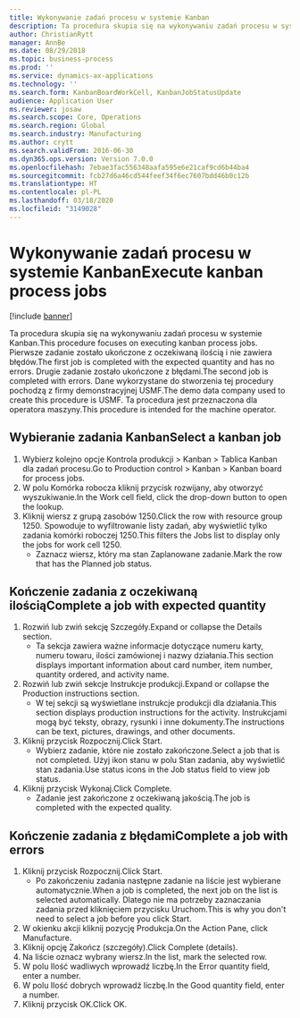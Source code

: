 ```yaml
---
title: Wykonywanie zadań procesu w systemie Kanban
description: Ta procedura skupia się na wykonywaniu zadań procesu w systemie Kanban.
author: ChristianRytt
manager: AnnBe
ms.date: 08/29/2018
ms.topic: business-process
ms.prod: ''
ms.service: dynamics-ax-applications
ms.technology: ''
ms.search.form: KanbanBoardWorkCell, KanbanJobStatusUpdate
audience: Application User
ms.reviewer: josaw
ms.search.scope: Core, Operations
ms.search.region: Global
ms.search.industry: Manufacturing
ms.author: crytt
ms.search.validFrom: 2016-06-30
ms.dyn365.ops.version: Version 7.0.0
ms.openlocfilehash: 7ebae3fac556348aafa595e6e21caf9cd6b44ba4
ms.sourcegitcommit: fcb27d6a46cd544feef34f6ec7607bdd46b0c12b
ms.translationtype: HT
ms.contentlocale: pl-PL
ms.lasthandoff: 03/18/2020
ms.locfileid: "3149028"
---
```

# <a name="execute-kanban-process-jobs"></a><span data-ttu-id="3205f-103">Wykonywanie zadań procesu w systemie Kanban</span><span class="sxs-lookup"><span data-stu-id="3205f-103">Execute kanban process jobs</span></span>

[!include [banner](../../includes/banner.md)]

<span data-ttu-id="3205f-104">Ta procedura skupia się na wykonywaniu zadań procesu w systemie Kanban.</span><span class="sxs-lookup"><span data-stu-id="3205f-104">This procedure focuses on executing kanban process jobs.</span></span> <span data-ttu-id="3205f-105">Pierwsze zadanie zostało ukończone z oczekiwaną ilością i nie zawiera błędów.</span><span class="sxs-lookup"><span data-stu-id="3205f-105">The first job is completed with the expected quantity and has no errors.</span></span> <span data-ttu-id="3205f-106">Drugie zadanie zostało ukończone z błędami.</span><span class="sxs-lookup"><span data-stu-id="3205f-106">The second job is completed with errors.</span></span> <span data-ttu-id="3205f-107">Dane wykorzystane do stworzenia tej procedury pochodzą z firmy demonstracyjnej USMF.</span><span class="sxs-lookup"><span data-stu-id="3205f-107">The demo data company used to create this procedure is USMF.</span></span> <span data-ttu-id="3205f-108">Ta procedura jest przeznaczona dla operatora maszyny.</span><span class="sxs-lookup"><span data-stu-id="3205f-108">This procedure is intended for the machine operator.</span></span>


## <a name="select-a-kanban-job"></a><span data-ttu-id="3205f-109">Wybieranie zadania Kanban</span><span class="sxs-lookup"><span data-stu-id="3205f-109">Select a kanban job</span></span>
1. <span data-ttu-id="3205f-110">Wybierz kolejno opcje Kontrola produkcji > Kanban > Tablica Kanban dla zadań procesu.</span><span class="sxs-lookup"><span data-stu-id="3205f-110">Go to Production control > Kanban > Kanban board for process jobs.</span></span>
2. <span data-ttu-id="3205f-111">W polu Komórka robocza kliknij przycisk rozwijany, aby otworzyć wyszukiwanie.</span><span class="sxs-lookup"><span data-stu-id="3205f-111">In the Work cell field, click the drop-down button to open the lookup.</span></span>
3. <span data-ttu-id="3205f-112">Kliknij wiersz z grupą zasobów 1250.</span><span class="sxs-lookup"><span data-stu-id="3205f-112">Click the row with resource group 1250.</span></span> <span data-ttu-id="3205f-113">Spowoduje to wyfiltrowanie listy zadań, aby wyświetlić tylko zadania komórki roboczej 1250.</span><span class="sxs-lookup"><span data-stu-id="3205f-113">This filters the Jobs list to display only the jobs for work cell 1250.</span></span>
    * <span data-ttu-id="3205f-114">Zaznacz wiersz, który ma stan Zaplanowane zadanie.</span><span class="sxs-lookup"><span data-stu-id="3205f-114">Mark the row that has the Planned job status.</span></span>  

## <a name="complete-a-job-with-expected-quantity"></a><span data-ttu-id="3205f-115">Kończenie zadania z oczekiwaną ilością</span><span class="sxs-lookup"><span data-stu-id="3205f-115">Complete a job with expected quantity</span></span>
1. <span data-ttu-id="3205f-116">Rozwiń lub zwiń sekcję Szczegóły.</span><span class="sxs-lookup"><span data-stu-id="3205f-116">Expand or collapse the Details section.</span></span>
    * <span data-ttu-id="3205f-117">Ta sekcja zawiera ważne informacje dotyczące numeru karty, numeru towaru, ilości zamówionej i nazwy działania.</span><span class="sxs-lookup"><span data-stu-id="3205f-117">This section displays important information about card number, item number, quantity ordered, and activity name.</span></span>  
2. <span data-ttu-id="3205f-118">Rozwiń lub zwiń sekcje Instrukcje produkcji.</span><span class="sxs-lookup"><span data-stu-id="3205f-118">Expand or collapse the Production instructions section.</span></span>
    * <span data-ttu-id="3205f-119">W tej sekcji są wyświetlane instrukcje produkcji dla działania.</span><span class="sxs-lookup"><span data-stu-id="3205f-119">This section displays production instructions for the activity.</span></span> <span data-ttu-id="3205f-120">Instrukcjami mogą być teksty, obrazy, rysunki i inne dokumenty.</span><span class="sxs-lookup"><span data-stu-id="3205f-120">The instructions can be text, pictures, drawings, and other documents.</span></span>  
3. <span data-ttu-id="3205f-121">Kliknij przycisk Rozpocznij.</span><span class="sxs-lookup"><span data-stu-id="3205f-121">Click Start.</span></span>
    * <span data-ttu-id="3205f-122">Wybierz zadanie, które nie zostało zakończone.</span><span class="sxs-lookup"><span data-stu-id="3205f-122">Select a job that is not completed.</span></span> <span data-ttu-id="3205f-123">Użyj ikon stanu w polu Stan zadania, aby wyświetlić stan zadania.</span><span class="sxs-lookup"><span data-stu-id="3205f-123">Use status icons in the Job status field to view job status.</span></span>      
4. <span data-ttu-id="3205f-124">Kliknij przycisk Wykonaj.</span><span class="sxs-lookup"><span data-stu-id="3205f-124">Click Complete.</span></span>
    * <span data-ttu-id="3205f-125">Zadanie jest zakończone z oczekiwaną jakością.</span><span class="sxs-lookup"><span data-stu-id="3205f-125">The job is completed with the expected quality.</span></span>  

## <a name="complete-a-job-with-errors"></a><span data-ttu-id="3205f-126">Kończenie zadania z błędami</span><span class="sxs-lookup"><span data-stu-id="3205f-126">Complete a job with errors</span></span>
1. <span data-ttu-id="3205f-127">Kliknij przycisk Rozpocznij.</span><span class="sxs-lookup"><span data-stu-id="3205f-127">Click Start.</span></span>
    * <span data-ttu-id="3205f-128">Po zakończeniu zadania następne zadanie na liście jest wybierane automatycznie.</span><span class="sxs-lookup"><span data-stu-id="3205f-128">When a job is completed, the next job on the list is selected automatically.</span></span> <span data-ttu-id="3205f-129">Dlatego nie ma potrzeby zaznaczania zadania przed kliknięciem przycisku Uruchom.</span><span class="sxs-lookup"><span data-stu-id="3205f-129">This is why you don't need to select a job before you click Start.</span></span>  
2. <span data-ttu-id="3205f-130">W okienku akcji kliknij pozycję Produkcja.</span><span class="sxs-lookup"><span data-stu-id="3205f-130">On the Action Pane, click Manufacture.</span></span>
3. <span data-ttu-id="3205f-131">Kliknij opcję Zakończ (szczegóły).</span><span class="sxs-lookup"><span data-stu-id="3205f-131">Click Complete (details).</span></span>
4. <span data-ttu-id="3205f-132">Na liście oznacz wybrany wiersz.</span><span class="sxs-lookup"><span data-stu-id="3205f-132">In the list, mark the selected row.</span></span>
5. <span data-ttu-id="3205f-133">W polu Ilość wadliwych wprowadź liczbę.</span><span class="sxs-lookup"><span data-stu-id="3205f-133">In the Error quantity field, enter a number.</span></span>
6. <span data-ttu-id="3205f-134">W polu Ilość dobrych wprowadź liczbę.</span><span class="sxs-lookup"><span data-stu-id="3205f-134">In the Good quantity field, enter a number.</span></span>
7. <span data-ttu-id="3205f-135">Kliknij przycisk OK.</span><span class="sxs-lookup"><span data-stu-id="3205f-135">Click OK.</span></span>

